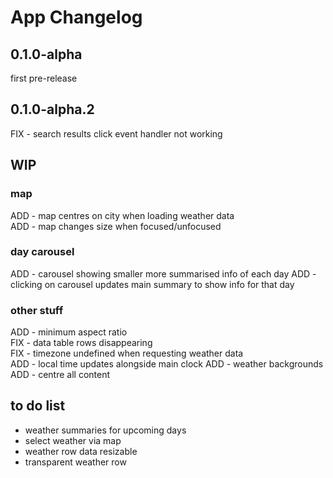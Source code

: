 # App Changelog

## 0.1.0-alpha
first pre-release

## 0.1.0-alpha.2
FIX - search results click event handler not working

## WIP
### map
ADD - map centres on city when loading weather data </br>
ADD - map changes size when focused/unfocused </br>
### day carousel
ADD - carousel showing smaller more summarised info of each day
ADD - clicking on carousel updates main summary to show info for that day
### other stuff
ADD - minimum aspect ratio </br>
FIX - data table rows disappearing</br>
FIX - timezone undefined when requesting weather data </br>
ADD - local time updates alongside main clock
ADD - weather backgrounds 
ADD - centre all content

## to do list
- weather summaries for upcoming days </br>
- select weather via map </br>
- weather row data resizable </br>
- transparent weather row </br>